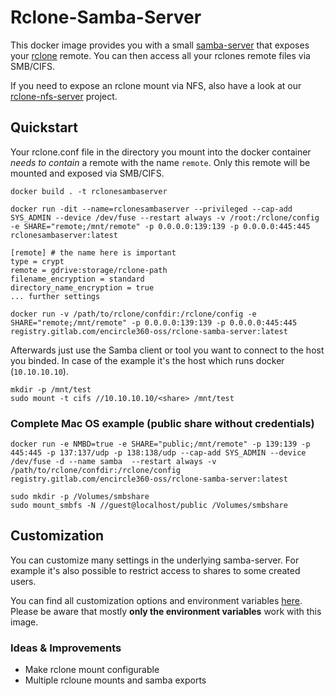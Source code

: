 # Rclone-Samba-Server
This docker image provides you with a small [samba-server](https://github.com/dperson/samba) that exposes your [rclone](https://rclone.org) remote. You can then access all your rclones remote files via SMB/CIFS.

If you need to expose an rclone mount via NFS, also have a look at our [rclone-nfs-server](https://gitlab.com/encircle360-oss/rclone-nfs-server) project.

## Quickstart
Your rclone.conf file in the directory you mount into the docker container _needs to contain_ a remote with the name `remote`. Only this remote will be mounted and exposed via SMB/CIFS.
```
docker build . -t rclonesambaserver

docker run -dit --name=rclonesambaserver --privileged --cap-add SYS_ADMIN --device /dev/fuse --restart always -v /root:/rclone/config -e SHARE="remote;/mnt/remote" -p 0.0.0.0:139:139 -p 0.0.0.0:445:445 rclonesambaserver:latest
```
```
[remote] # the name here is important
type = crypt
remote = gdrive:storage/rclone-path
filename_encryption = standard
directory_name_encryption = true
... further settings
```

```
docker run -v /path/to/rclone/confdir:/rclone/config -e SHARE="remote;/mnt/remote" -p 0.0.0.0:139:139 -p 0.0.0.0:445:445 registry.gitlab.com/encircle360-oss/rclone-samba-server:latest
```

Afterwards just use the Samba client or tool you want to connect to the host you binded. In case of the example it's the host which runs docker (`10.10.10.10`).

```
mkdir -p /mnt/test
sudo mount -t cifs //10.10.10.10/<share> /mnt/test
```

### Complete Mac OS example (public share without credentials)
```
docker run -e NMBD=true -e SHARE="public;/mnt/remote" -p 139:139 -p 445:445 -p 137:137/udp -p 138:138/udp --cap-add SYS_ADMIN --device /dev/fuse -d --name samba  --restart always -v /path/to/rclone/confdir:/rclone/config registry.gitlab.com/encircle360-oss/rclone-samba-server:latest
```

```
sudo mkdir -p /Volumes/smbshare
sudo mount_smbfs -N //guest@localhost/public /Volumes/smbshare
```

## Customization
You can customize many settings in the underlying samba-server. For example it's also possible to restrict access to shares to some created users.

You can find all customization options and environment variables [here](https://github.com/dperson/samba).
Please be aware that mostly **only the environment variables** work with this image.


### Ideas & Improvements
* Make rclone mount configurable
* Multiple rcloune mounts and samba exports

